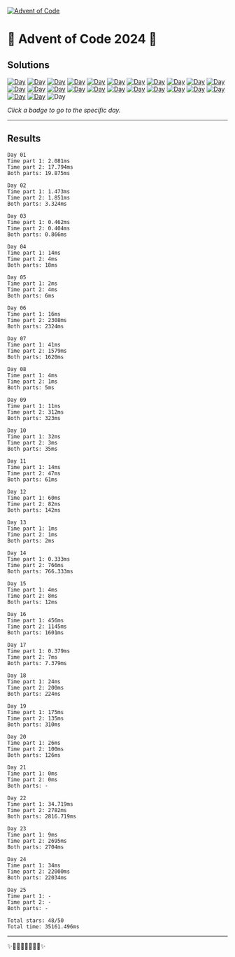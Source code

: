 <!-- Entries between SOLUTIONS and RESULTS tags are auto-generated -->

[![Advent of Code](https://badgen.net/badge/Advent%20of%20Code/2024/blue)](https://adventofcode.com/2024)

# 🎄 Advent of Code 2024 🎄

## Solutions

<!--SOLUTIONS-->

[![Day](https://badgen.net/badge/01/%E2%98%85%E2%98%85/green)](src/day01)
[![Day](https://badgen.net/badge/02/%E2%98%85%E2%98%85/green)](src/day02)
[![Day](https://badgen.net/badge/03/%E2%98%85%E2%98%85/green)](src/day03)
[![Day](https://badgen.net/badge/04/%E2%98%85%E2%98%85/green)](src/day04)
[![Day](https://badgen.net/badge/05/%E2%98%85%E2%98%85/green)](src/day05)
[![Day](https://badgen.net/badge/06/%E2%98%85%E2%98%85/green)](src/day06)
[![Day](https://badgen.net/badge/07/%E2%98%85%E2%98%85/green)](src/day07)
[![Day](https://badgen.net/badge/08/%E2%98%85%E2%98%85/green)](src/day08)
[![Day](https://badgen.net/badge/09/%E2%98%85%E2%98%85/green)](src/day09)
[![Day](https://badgen.net/badge/10/%E2%98%85%E2%98%85/green)](src/day10)
[![Day](https://badgen.net/badge/11/%E2%98%85%E2%98%85/green)](src/day11)
[![Day](https://badgen.net/badge/12/%E2%98%85%E2%98%85/green)](src/day12)
[![Day](https://badgen.net/badge/13/%E2%98%85%E2%98%85/green)](src/day13)
[![Day](https://badgen.net/badge/14/%E2%98%85%E2%98%85/green)](src/day14)
[![Day](https://badgen.net/badge/15/%E2%98%85%E2%98%85/green)](src/day15)
[![Day](https://badgen.net/badge/16/%E2%98%85%E2%98%85/green)](src/day16)
[![Day](https://badgen.net/badge/17/%E2%98%85%E2%98%85/green)](src/day17)
[![Day](https://badgen.net/badge/18/%E2%98%85%E2%98%85/green)](src/day18)
[![Day](https://badgen.net/badge/19/%E2%98%85%E2%98%85/green)](src/day19)
[![Day](https://badgen.net/badge/20/%E2%98%85%E2%98%85/green)](src/day20)
[![Day](https://badgen.net/badge/21/%E2%98%85%E2%98%85/green)](src/day21)
[![Day](https://badgen.net/badge/22/%E2%98%85%E2%98%85/green)](src/day22)
[![Day](https://badgen.net/badge/23/%E2%98%85%E2%98%85/green)](src/day23)
[![Day](https://badgen.net/badge/24/%E2%98%85%E2%98%85/green)](src/day24)
![Day](https://badgen.net/badge/25/%E2%98%86%E2%98%86/gray)

<!--/SOLUTIONS-->

_Click a badge to go to the specific day._

---

## Results

<!--RESULTS-->


 ```
 Day 01
 Time part 1: 2.081ms
 Time part 2: 17.794ms
 Both parts: 19.875ms
 ```
    


 ```
 Day 02
 Time part 1: 1.473ms
 Time part 2: 1.851ms
 Both parts: 3.324ms
 ```
    


 ```
 Day 03
 Time part 1: 0.462ms
 Time part 2: 0.404ms
 Both parts: 0.866ms
 ```
    


 ```
 Day 04
 Time part 1: 14ms
 Time part 2: 4ms
 Both parts: 18ms
 ```
    


 ```
 Day 05
 Time part 1: 2ms
 Time part 2: 4ms
 Both parts: 6ms
 ```
    


 ```
 Day 06
 Time part 1: 16ms
 Time part 2: 2308ms
 Both parts: 2324ms
 ```
    


 ```
 Day 07
 Time part 1: 41ms
 Time part 2: 1579ms
 Both parts: 1620ms
 ```
    


 ```
 Day 08
 Time part 1: 4ms
 Time part 2: 1ms
 Both parts: 5ms
 ```
    


 ```
 Day 09
 Time part 1: 11ms
 Time part 2: 312ms
 Both parts: 323ms
 ```
    


 ```
 Day 10
 Time part 1: 32ms
 Time part 2: 3ms
 Both parts: 35ms
 ```
    


 ```
 Day 11
 Time part 1: 14ms
 Time part 2: 47ms
 Both parts: 61ms
 ```
    


 ```
 Day 12
 Time part 1: 60ms
 Time part 2: 82ms
 Both parts: 142ms
 ```
    


 ```
 Day 13
 Time part 1: 1ms
 Time part 2: 1ms
 Both parts: 2ms
 ```
    


 ```
 Day 14
 Time part 1: 0.333ms
 Time part 2: 766ms
 Both parts: 766.333ms
 ```
    


 ```
 Day 15
 Time part 1: 4ms
 Time part 2: 8ms
 Both parts: 12ms
 ```
    


 ```
 Day 16
 Time part 1: 456ms
 Time part 2: 1145ms
 Both parts: 1601ms
 ```
    


 ```
 Day 17
 Time part 1: 0.379ms
 Time part 2: 7ms
 Both parts: 7.379ms
 ```
    


 ```
 Day 18
 Time part 1: 24ms
 Time part 2: 200ms
 Both parts: 224ms
 ```
    


 ```
 Day 19
 Time part 1: 175ms
 Time part 2: 135ms
 Both parts: 310ms
 ```
    


 ```
 Day 20
 Time part 1: 26ms
 Time part 2: 100ms
 Both parts: 126ms
 ```
    


 ```
 Day 21
 Time part 1: 0ms
 Time part 2: 0ms
 Both parts: -
 ```
    


 ```
 Day 22
 Time part 1: 34.719ms
 Time part 2: 2782ms
 Both parts: 2816.719ms
 ```
    


 ```
 Day 23
 Time part 1: 9ms
 Time part 2: 2695ms
 Both parts: 2704ms
 ```
    


 ```
 Day 24
 Time part 1: 34ms
 Time part 2: 22000ms
 Both parts: 22034ms
 ```
    


 ```
 Day 25
 Time part 1: -
 Time part 2: -
 Both parts: -
 ```
    


```
Total stars: 48/50
Total time: 35161.496ms
```


<!--/RESULTS-->

---

✨🎄🎁🎄🎅🎄🎁🎄✨
